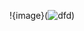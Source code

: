 !{image}(![dfd](https://cloud.githubusercontent.com/assets/25205868/22298515/5eb8489e-e2e6-11e6-822d-2fb88797fcc3.PNG))

